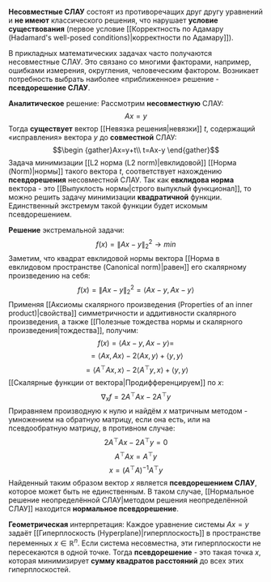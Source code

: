 **Несовместные СЛАУ** состоят из противоречащих друг другу уравнений и **не имеют** классического решения, что нарушает **условие существования** (первое условие [[Корректность по Адамару (Hadamard's well-posed conditions)|корректности по Адамару]]).

В прикладных математических задачах часто получаются несовместные СЛАУ. Это связано со многими факторами, например, ошибками измерения, округления, человеческим фактором. Возникает потребность выбрать наиболее «приближенное» решение - **псевдорешение СЛАУ**.

**Аналитическое** решение:
Рассмотрим **несовместную** СЛАУ:$$Ax=y$$Тогда **существует** вектор [[Невязка решения|невязки]] $t$, содержащий «исправления» вектора $y$ до **совместной** СЛАУ:$$\begin
{gather}Ax=y+t\\
t=Ax-y
\end{gather}$$Задача минимизации [[L2 норма (L2 norm)|евклидовой]] [[Норма (Norm)|нормы]] такого вектора $t$, соответствует нахождению **псевдорешения** несовместной СЛАУ. Так как **евклидова норма** вектора - это [[Выпуклость нормы|строго выпуклый функционал]], то можно решить задачу минимизации **квадратичной** функции. Единственный экстремум такой функции будет искомым псевдорешением.

**Решение** экстремальной задачи:$$f(x)=\lVert Ax-y\rVert_2^2\rightarrow min$$Заметим, что квадрат евклидовой нормы вектора [[Норма в евклидовом пространстве (Canonical norm)|равен]] его скалярному произведению на себя:$$f(x)=\lVert Ax-y\rVert_2^2=\langle Ax-y,Ax-y\rangle$$
Применяя [[Аксиомы скалярного произведения (Properties of an inner product)|свойства]] симметричности и аддитивности скалярного произведения, а также [[Полезные тождества нормы и скалярного произведения|тождества]], получим:$$
f(x)=\langle Ax-y,Ax-y\rangle=$$$$=\langle Ax,Ax\rangle-2\langle Ax,y\rangle+\langle y,y\rangle$$$$=\langle A^\top Ax,x\rangle-2\langle A^\top y,x\rangle+\langle y,y\rangle$$[[Скалярные функции от вектора|Продифференцируем]] по $x$:$$\nabla_x f=2A^\top Ax-2A^\top y$$Приравняем производную к нулю и найдём $x$ матричным методом - умножением на обратную матрицу, если она есть, или на псевдообратную матрицу, в противном случае:$$2A^\top Ax-2A^\top y=0$$$$A^\top Ax=A^\top y$$$$x=(A^\top A)^{-1}A^\top y$$Найденный таким образом вектор $x$ является **псевдорешением СЛАУ**, которое может быть не единственным. В таком случае, [[Нормальное решение неопределённой СЛАУ|методом решения неопределённой СЛАУ]] находится **нормальное псевдорешение**.

**Геометрическая** интерпретация:
Каждое уравнение системы $Ax=y$ задаёт [[Гиперплоскость (Hyperplane)|гиперплоскость]] в пространстве переменных $x\in\mathbb{R}^n$. Если система несовместна, эти гиперплоскости не пересекаются в одной точке. Тогда **псевдорешение** - это такая точка $x$, которая минимизирует **сумму квадратов расстояний** до всех этих гиперплоскостей.